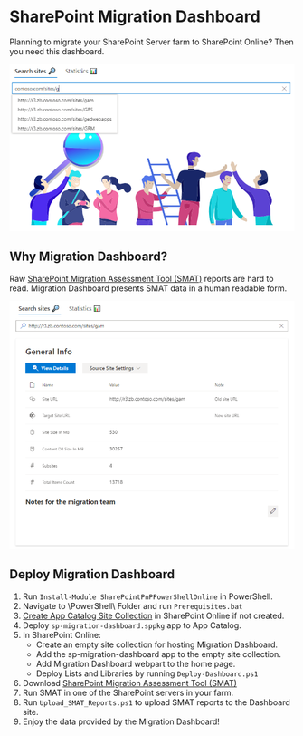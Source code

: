 # SharePoint Migration Dashboard
Planning to migrate your SharePoint Server farm to SharePoint Online? Then you need this dashboard.

![](IMG/search.png)

## Why Migration Dashboard?

 Raw [SharePoint Migration Assessment Tool (SMAT)](https://www.microsoft.com/en-us/download/details.aspx?id=53598&WT.mc_id=rss_alldownloads_all)  reports are hard to read. Migration Dashboard presents SMAT data in a human readable form.


![](IMG/siteInfo.png)
## Deploy Migration Dashboard

1. Run `Install-Module SharePointPnPPowerShellOnline` in PowerShell.
1. Navigate to \PowerShell\ Folder and run `Prerequisites.bat`
1. [Create App Catalog Site Collection](https://docs.microsoft.com/en-us/sharepoint/use-app-catalog#step-1-create-the-app-catalog-site-collection) in SharePoint Online if not created.
1. Deploy `sp-migration-dashboard.sppkg` app to App Catalog.
1. In SharePoint Online: 
   * Create an empty site collection for hosting Migration Dashboard.
   * Add the sp-migration-dashboard app to the empty site collection.
   * Add Migration Dashboard webpart to the home page.
   * Deploy Lists and Libraries by running `Deploy-Dashboard.ps1`
1. Download [SharePoint Migration Assessment Tool (SMAT)](https://www.microsoft.com/en-us/download/details.aspx?id=53598&WT.mc_id=rss_alldownloads_all)
1. Run SMAT in one of the SharePoint servers in your farm. 
1. Run `Upload_SMAT_Reports.ps1` to upload SMAT reports to the Dashboard site.
1. Enjoy the data provided by the Migration Dashboard!
